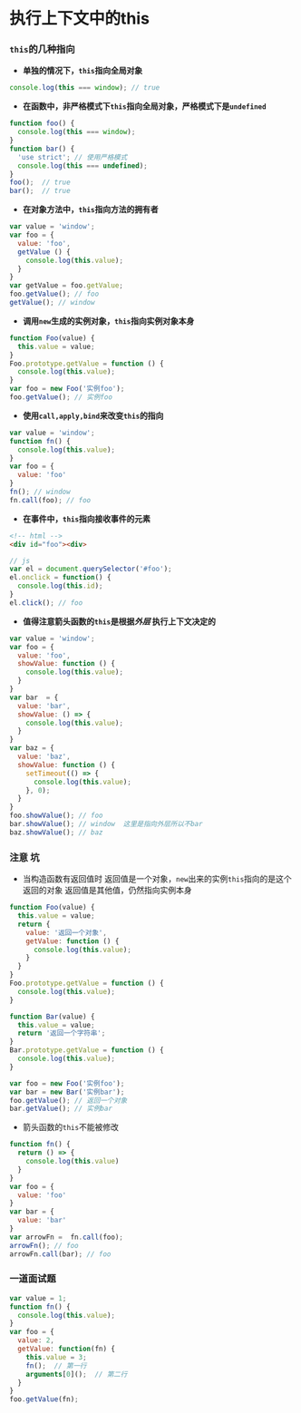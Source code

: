 # 执行上下文中的this

### `this`的几种指向
- **单独的情况下，`this`指向全局对象**
```javascript
console.log(this === window); // true
```

- **在函数中，非严格模式下`this`指向全局对象，严格模式下是`undefined`**
```javascript
function foo() {
  console.log(this === window);
}
function bar() {
  'use strict'; // 使用严格模式
  console.log(this === undefined);
}
foo();  // true
bar();  // true
```

- **在对象方法中，`this`指向方法的拥有者**
```javascript
var value = 'window';
var foo = {
  value: 'foo',
  getValue () {
    console.log(this.value);
  }
}
var getValue = foo.getValue;
foo.getValue(); // foo
getValue(); // window
```

- **调用`new`生成的实例对象，`this`指向实例对象本身**
```javascript
function Foo(value) {
  this.value = value;
}
Foo.prototype.getValue = function () {
  console.log(this.value);
}
var foo = new Foo('实例foo');
foo.getValue(); // 实例foo
```

- **使用`call,apply,bind`来改变`this`的指向**
```javascript
var value = 'window';
function fn() {
  console.log(this.value);
}
var foo = {
  value: 'foo'
}
fn(); // window
fn.call(foo); // foo
```

- **在事件中，`this`指向接收事件的元素**
```html
<!-- html -->
<div id="foo"><div>
```
```javascript
// js
var el = document.querySelector('#foo');
el.onclick = function() {
  console.log(this.id);
}
el.click(); // foo
```

- **值得注意箭头函数的`this`是根据*外层* 执行上下文决定的**
```javascript
var value = 'window';
var foo = {
  value: 'foo',
  showValue: function () {
    console.log(this.value);
  } 
}
var bar  = {
  value: 'bar',
  showValue: () => {
    console.log(this.value);
  }
}
var baz = {
  value: 'baz',
  showValue: function () {
    setTimeout(() => {
      console.log(this.value);
    }, 0);
  }
}
foo.showValue(); // foo
bar.showValue(); // window  这里是指向外层所以不bar
baz.showValue(); // baz
```

### 注意 坑
 - 当构造函数有返回值时
返回值是一个对象，`new`出来的实例`this`指向的是这个返回的对象
返回值是其他值，仍然指向实例本身
```javascript
function Foo(value) {
  this.value = value;
  return {
    value: '返回一个对象',
    getValue: function () {
      console.log(this.value);
    }
  }
}
Foo.prototype.getValue = function () {
  console.log(this.value);
}

function Bar(value) {
  this.value = value;
  return '返回一个字符串';
}
Bar.prototype.getValue = function () {
  console.log(this.value);
}

var foo = new Foo('实例foo');
var bar = new Bar('实例bar');
foo.getValue(); // 返回一个对象
bar.getValue(); // 实例bar
```

 - 箭头函数的`this`不能被修改
```javascript
function fn() {
  return () => {
    console.log(this.value)
  }
}
var foo = {
  value: 'foo'
}
var bar = {
  value: 'bar'
}
var arrowFn =  fn.call(foo);
arrowFn(); // foo
arrowFn.call(bar); // foo
```


### 一道面试题
```javascript
var value = 1;
function fn() {
  console.log(this.value);
}
var foo = {
  value: 2,
  getValue: function(fn) {
    this.value = 3;
    fn();  // 第一行
    arguments[0]();  // 第二行
  }
}
foo.getValue(fn);
```
